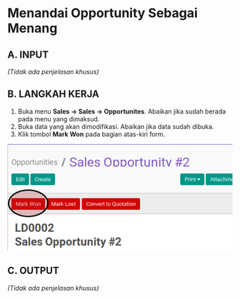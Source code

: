 # Menandai Opportunity Sebagai Menang

## A. INPUT

*(Tidak ada penjelasan khusus)*

## B. LANGKAH KERJA

1. Buka menu **Sales -> Sales -> Opportunites**. Abaikan jika sudah berada pada menu yang dimaksud.
2. Buka data yang akan dimodifikasi. Abaikan jika data sudah dibuka.
3. Klik tombol **Mark Won** pada bagian atas-kiri form.

![](../../img/opportunity/tombol-mark-won.png)

## C. OUTPUT

*(Tidak ada penjelasan khusus)*
